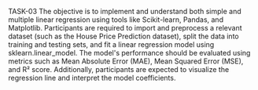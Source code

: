  TASK-03
The objective is to implement and understand both simple and multiple linear regression using tools like Scikit-learn, Pandas, and Matplotlib. Participants are required to import and preprocess a relevant dataset (such as the House Price Prediction dataset), split the data into training and testing sets, and fit a linear regression model using sklearn.linear_model. The model's performance should be evaluated using metrics such as Mean Absolute Error (MAE), Mean Squared Error (MSE), and R² score. Additionally, participants are expected to visualize the regression line and interpret the model coefficients.
